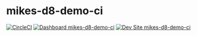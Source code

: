 # mikes-d8-demo-ci

[![CircleCI](https://circleci.com/gh/pantheon-demo-monan/mikes-d8-demo-ci.svg?style=shield)](https://circleci.com/gh/pantheon-demo-monan/mikes-d8-demo-ci)
[![Dashboard mikes-d8-demo-ci](https://img.shields.io/badge/dashboard-mikes_d8_demo_ci-yellow.svg)](https://dashboard.pantheon.io/sites/d8d2b665-75f0-4a32-85cc-423cb8862ba6#dev/code)
[![Dev Site mikes-d8-demo-ci](https://img.shields.io/badge/site-mikes_d8_demo_ci-blue.svg)](http://dev-mikes-d8-demo-ci.pantheonsite.io/)